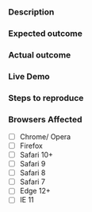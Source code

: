 ### Description
<!-- Example: The `app-datepicker` element causes the page to turn pink when clicked. -->

### Expected outcome

<!-- Example: The page stays the same color. -->

### Actual outcome

<!-- Example: The page turns pink. -->

### Live Demo
<!-- Example: https://jsbin.com/nanejerivi/edit?html,output -->

### Steps to reproduce

<!-- Example
1. Put a `app-datepicker` element in the page.
2. Open the page in a web browser.
3. Click the `app-datepicker` element.
-->

### Browsers Affected
<!-- Check all that apply -->
- [ ] Chrome/ Opera
- [ ] Firefox
- [ ] Safari 10+
- [ ] Safari 9
- [ ] Safari 8
- [ ] Safari 7
- [ ] Edge 12+
- [ ] IE 11
